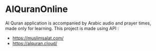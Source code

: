 # AlQuranOnline
Al Quran application is accompanied by Arabic audio and prayer times, made only for learning.
This project is made using API :
- https://muslimsalat.com/
- https://alquran.cloud/
